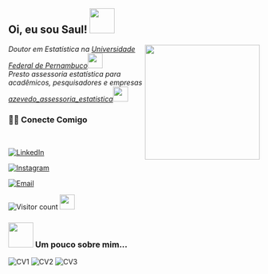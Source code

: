 <h2> Oi, eu sou Saul! <img src="https://media.giphy.com/media/mGcNjsfWAjY5AEZNw6/giphy.gif" width="50"></h2>
<img align='right' src="https://user-images.githubusercontent.com/87357756/131294498-b234274f-354e-4ca6-a9db-216f6a1aabdb.png" width="230">
<p><em>Doutor em Estatística na <a href="https://www.ufpe.br/">Universidade Federal de Pernambuco</a><img src="https://media.giphy.com/media/fYSnHlufseco8Fh93Z/giphy.gif" width="30"></br>Presto assessoria estatística para acadêmicos, pesquisadores e empresas <a href="https://www.instagram.com/azevedo_assessoria_estatistica/"> azevedo_assessoria_estatistica</a><img src="https://media.giphy.com/media/WUlplcMpOCEmTGBtBW/giphy.gif" width="30"> 
</em></p>

<h3> 🤝🏻 Conecte Comigo </h3>
<br>
<p align="center">

<a href="https://www.linkedin.com/in/saul-de-azev%C3%AAdo-souza-77b45020b/"><img alt="LinkedIn" src="https://img.shields.io/badge/LinkedIn-Saul de A. Souza-blue?style=flat-square&logo=linkedin"></a>

<a href="https://www.instagram.com/azevedo_assessoria_estatistica/"><img alt="Instagram" src="https://img.shields.io/badge/Instagram-Azevêdo Assessoria Estatística-black?style=flat-square&logo=instagram"></a>

<a href="azevedo_assessoria_estatistica@gmail.com"><img alt="Email" src="https://img.shields.io/badge/Email-azevedo_assessoria_estatistica@gmail.com-blue?style=flat-square&logo=gmail"></a>

</p>


![Visitor count](https://visitor-badge.laobi.icu/badge?page_id=shivam0110.shivam0110)   <img src="https://media.giphy.com/media/dxn6fRlTIShoeBr69N/giphy.gif" width="30">





### <img src="https://media.giphy.com/media/VgCDAzcKvsR6OM0uWg/giphy.gif" width="50"> Um pouco sobre mim...  

![CV1](https://user-images.githubusercontent.com/87357756/131290989-780417d1-dc92-4048-afcc-1f6188165fdf.jpg)
![CV2](https://user-images.githubusercontent.com/87357756/131290993-8960b306-aaa9-4cfa-bcd3-0e5f309e5398.jpg)
![CV3](https://user-images.githubusercontent.com/87357756/131290997-b7fe95fd-d0bd-4671-9c4e-eaefe5472692.jpg)
